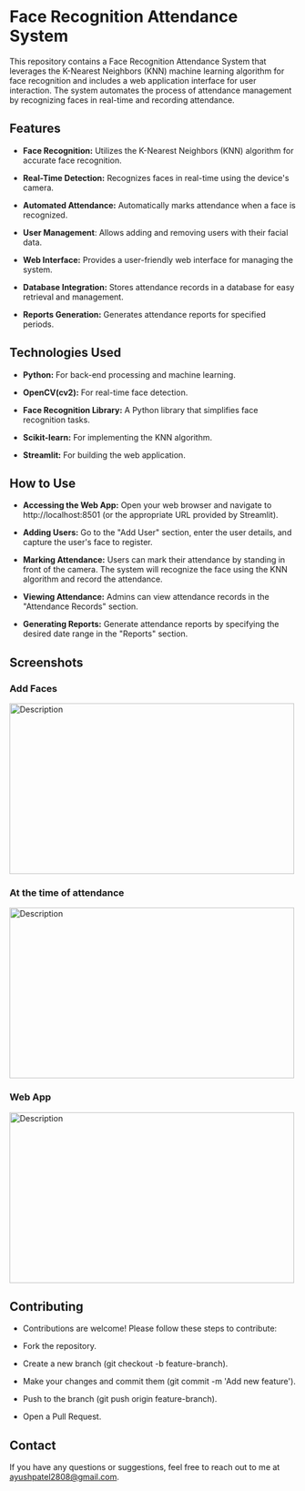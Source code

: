 # Face Recognition Attendance System

This repository contains a Face Recognition Attendance System that leverages the K-Nearest Neighbors (KNN) machine learning algorithm for face recognition and includes a web application interface for user interaction. The system automates the process of attendance management by recognizing faces in real-time and recording attendance.


## Features

* __Face Recognition:__ Utilizes the K-Nearest Neighbors (KNN) algorithm for accurate face recognition.

* __Real-Time Detection:__ Recognizes faces in real-time using the device's camera.

* __Automated Attendance:__ Automatically marks attendance when a face is recognized.

* __User Management__: Allows adding and removing users with their facial data.

* __Web Interface:__ Provides a user-friendly web interface for managing the system.

* __Database Integration:__ Stores attendance records in a database for easy retrieval and management.

* __Reports Generation:__ Generates attendance reports for specified periods.


## Technologies Used

* __Python:__ For back-end processing and machine learning.

* __OpenCV(cv2):__ For real-time face detection.

* __Face Recognition Library:__ A Python library that simplifies face recognition tasks.

* __Scikit-learn:__ For implementing the KNN algorithm.

* __Streamlit:__ For building the web application.

## How to Use
* __Accessing the Web App:__ Open your web browser and navigate to http://localhost:8501 (or the appropriate URL provided by Streamlit).

* __Adding Users:__ Go to the "Add User" section, enter the user details, and capture the user's face to register.

* __Marking Attendance:__ Users can mark their attendance by standing in front of the camera. The system will recognize the face using the KNN algorithm and record the attendance.

* __Viewing Attendance:__ Admins can view attendance records in the "Attendance Records" section.

* __Generating Reports:__ Generate attendance reports by specifying the desired date range in the "Reports" section.


## Screenshots

### Add Faces

<img src="https://github.com/AyushPatel0028/face-recognition-attendance-system/assets/149039733/21b31c84-dff4-4a22-96ca-aaf04f425ef6" alt="Description" width="500" height="300">

### At the time of attendance

<img src="https://github.com/AyushPatel0028/face-recognition-attendance-system/assets/149039733/d9bf0a79-e4d9-4fd6-9ee4-c0e1af068566" alt="Description" width="500" height="300">

### Web App

<img src="https://github.com/AyushPatel0028/face-recognition-attendance-system/assets/149039733/d34cbef4-76ae-489a-b5e2-4c8c91ea64bb" alt="Description" width="500" height="300">


## Contributing

* Contributions are welcome! Please follow these steps to contribute:

* Fork the repository.

* Create a new branch (git checkout -b feature-branch).

* Make your changes and commit them (git commit -m 'Add new feature').

* Push to the branch (git push origin feature-branch).

* Open a Pull Request.

## Contact

If you have any questions or suggestions, feel free to reach out to me at ayushpatel2808@gmail.com.


